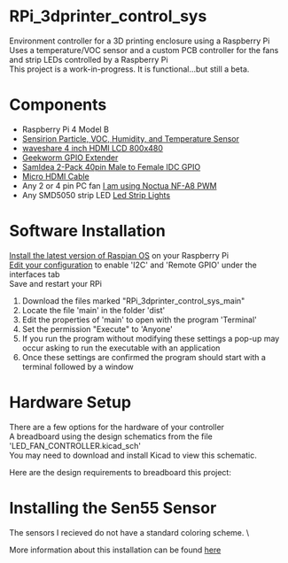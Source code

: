 # RPi_3dprinter_control_sys
Environment controller for a 3D printing enclosure using a Raspberry Pi \
Uses a temperature/VOC sensor and a custom PCB controller for the fans and strip LEDs controlled by a Raspberry Pi \
This project is a work-in-progress. It is functional...but still a beta.

# Components
  - Raspberry Pi 4 Model B  
  - [Sensirion Particle, VOC, Humidity, and Temperature Sensor](https://www.sparkfun.com/products/23715)  
  - [waveshare 4 inch HDMI LCD 800x480](https://www.amazon.com/gp/product/B07P5H2315/)  
  - [Geekworm GPIO Extender](https://www.amazon.com/gp/product/B0BDF48FWM/)  
  - [SamIdea 2-Pack 40pin Male to Female IDC GPIO](https://www.amazon.com/gp/product/B07CGM83QL/)  
  - [Micro HDMI Cable](https://www.sparkfun.com/products/15796)  
  - Any 2 or 4 pin PC fan [I am using Noctua NF-A8 PWM](https://noctua.at/en/nf-a8-pwm)  
  - Any SMD5050 strip LED [Led Strip Lights](https://www.amazon.com/gp/product/B08JSQVBDQ/)

# Software Installation

[Install the latest version of Raspian OS](https://projects.raspberrypi.org/en/projects/raspberry-pi-setting-up) on your Raspberry Pi \
[Edit your configuration](https://www.raspberrypi.com/documentation/computers/configuration.html) to enable 'I2C' and 'Remote GPIO' under the interfaces tab \
Save and restart your RPi 

1. Download the files marked "RPi_3dprinter_control_sys_main" 
2. Locate the file 'main' in the folder 'dist' 
3. Edit the properties of 'main' to open with the program 'Terminal' 
4. Set the permission "Execute" to 'Anyone' 
5. If you run the program without modifying these settings a pop-up may occur asking to run the executable with an application 
6. Once these settings are confirmed the program should start with a terminal followed by a window

# Hardware Setup

There are a few options for the hardware of your controller \
A breadboard using the design schematics from the file 'LED_FAN_CONTROLLER.kicad_sch' \
You may need to download and install Kicad to view this schematic.

Here are the design requirements to breadboard this project:



# Installing the Sen55 Sensor

The sensors I recieved do not have a standard coloring scheme. \


More information about this installation can be found [here](https://github.com/Sensirion/raspberry-pi-i2c-sen5x)
